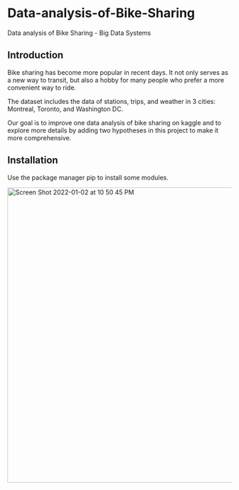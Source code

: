 # Data-analysis-of-Bike-Sharing
Data analysis of Bike Sharing - Big Data Systems

## Introduction
Bike sharing has become more popular in recent days. It not only serves as a new way to transit, but also a hobby for many people who prefer a more convenient way to ride.

The dataset includes the data of stations, trips, and weather in 3 cities: Montreal, Toronto, and Washington DC.

Our goal is to improve one data analysis of bike sharing on kaggle and to explore more details by adding two hypotheses in this project to make it more comprehensive.
## Installation
Use the package manager pip to install some modules.

<img width="663" alt="Screen Shot 2022-01-02 at 10 50 45 PM" src="https://user-images.githubusercontent.com/73263355/147905397-cfb9f0f3-374a-4e99-b626-4cf85397b5e9.png">
